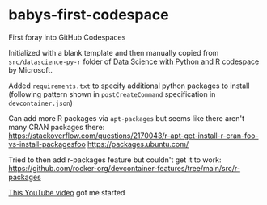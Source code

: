 # babys-first-codespace

First foray into GitHub Codespaces

Initialized with a blank template and then manually copied from `src/datascience-py-r` folder of [Data Science with Python and R](https://github.com/microsoft/datascience-py-r/tree/main) codespace by Microsoft.

Added `requirements.txt` to specify additional python packages to install (following pattern shown in `postCreateCommand` specification in `devcontainer.json`)

Can add more R packages via `apt-packages` but seems like there aren't many CRAN packages there:
https://stackoverflow.com/questions/2170043/r-apt-get-install-r-cran-foo-vs-install-packagesfoo
https://packages.ubuntu.com/

Tried to then add r-packages feature but couldn't get it to work: https://github.com/rocker-org/devcontainer-features/tree/main/src/r-packages

[This YouTube video](https://www.youtube.com/watch?v%253DYDfZ5raWbs4) got me started 